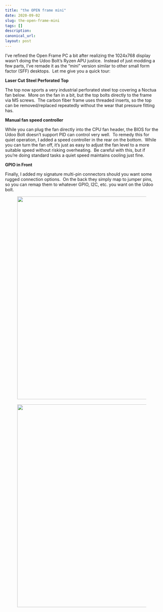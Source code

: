 ```yaml
---
title: "the OPEN frame mini"
date: 2020-09-02
slug: the-open-frame-mini
tags: []
description: 
canonical_url: 
layout: post
---
```

<p>I’ve refined the Open Frame PC a bit after realizing the 1024x768 display wasn’t doing the Udoo Bolt’s Ryzen APU justice.  Instead of just modding a few parts, I’ve remade it as the “mini” version similar to other small form factor (SFF) desktops.  Let me give you a quick tour:</p><p><strong>Laser Cut Steel Perforated Top</strong></p><p>The top now sports a very industrial perforated steel top covering a Noctua fan below.  More on the fan in a bit, but the top bolts directly to the frame via M5 screws.  The carbon fiber frame uses threaded inserts, so the top can be removed/replaced repeatedly without the wear that pressure fitting has.</p><p><strong>Manual fan speed controller</strong></p><p>While you can plug the fan directly into the CPU fan header, the BIOS for the Udoo Bolt doesn’t support PID can control very well.  To remedy this for quiet operation, I added a speed controller in the rear on the bottom.  While you can turn the fan off, it’s just as easy to adjust the fan level to a more suitable speed without risking overheating.  Be careful with this, but if you’re doing standard tasks a quiet speed maintains cooling just fine.</p><p><strong>GPIO in Front</strong></p><p>Finally, I added my signature multi-pin connectors should you want some rugged connection options.  On the back they simply map to jumper pins, so you can remap them to whatever GPIO, I2C, etc. you want on the Udoo bolt.</p><figure class="kg-card kg-gallery-card kg-width-wide"><div class="kg-gallery-container"><div class="kg-gallery-row"><div class="kg-gallery-image"><img src="/images/content/images/2023/07/JAY02344.jpg" width="1000" height="667" loading="lazy" alt srcset="/images/content/images/2023/07/JAY02344.jpg 600w, /images/content/images/2023/07/JAY02344.jpg 1000w" sizes="(min-width: 720px) 720px"></div></div></div></figure><figure class="kg-card kg-image-card"><img src="/images/content/images/2023/07/JAY02342-2.jpg" class="kg-image" alt loading="lazy" width="1000" height="667" srcset="/images/content/images/2023/07/JAY02342-2.jpg 600w, /images/content/images/2023/07/JAY02342-2.jpg 1000w" sizes="(min-width: 720px) 720px"></figure>
